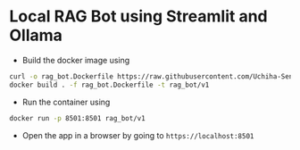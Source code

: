 # Local RAG Bot using Streamlit and Ollama

- Build the docker image using 
```bash
curl -o rag_bot.Dockerfile https://raw.githubusercontent.com/Uchiha-Senju/streamlit-rag_chat_bot/refs/heads/main/rag_bot.Dockerfile
docker build . -f rag_bot.Dockerfile -t rag_bot/v1
```
- Run the container using
```bash
docker run -p 8501:8501 rag_bot/v1
```
- Open the app in a browser by going to `https://localhost:8501`